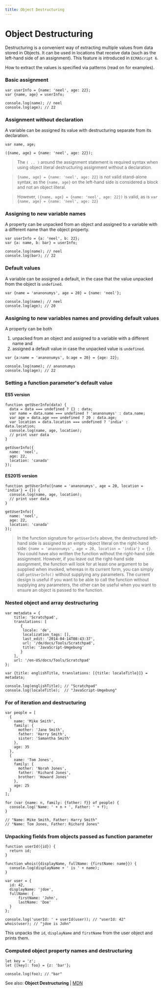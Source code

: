 ```yaml
---
title: Object Destructuring
---
```


# Object Destructuring

Destructuring is a convenient way of extracting multiple values from data stored in Objects. It can be used in locations that receive data (such as the left-hand side of an assignment). This feature is introduced in `ECMAScript 6`.

How to extract the values is specified via patterns (read on for examples).

### Basic assignment

```
var userInfo = {name: 'neel', age: 22};
var {name, age} = userInfo;

console.log(name); // neel
console.log(age); // 22
```

### Assignment without declaration
A variable can be assigned its value with destructuring separate from its declaration.

```
var name, age;

({name, age} = {name: 'neel', age: 22});
```

> The `( .. )` around the assignment statement is required syntax when using object literal destructuring assignment without a declaration.

> `{name, age} = {name: 'neel', age: 22}` is not valid stand-alone syntax, as the `{name, age}` on the left-hand side is considered a block and not an object literal.

> However, `({name, age} = {name: 'neel', age: 22})` is valid, as is `var {name, age} = {name: 'neel', age: 22}`

### Assigning to new variable names
A property can be unpacked from an object and assigned to a variable with a different name than the object property.

```
var userInfo = {a: 'neel', b: 22};
var {a: name, b: bar} = userInfo;
 
console.log(name); // neel 
console.log(bar); // 22
```

### Default values
A variable can be assigned a default, in the case that the value unpacked from the object is `undefined`.

```
var {name = 'ananonumys', age = 20} = {name: 'neel'};

console.log(name); // neel
console.log(age); // 20
```

### Assigning to new variables names and providing default values
A property can be both 
1. unpacked from an object and assigned to a variable with a different name and 
2. assigned a default value in case the unpacked value is `undefined`.

```
var {a:name = 'ananonumys', b:age = 20} = {age: 22};

console.log(name); // ananonumys
console.log(age); // 22
```

### Setting a function parameter's default value

#### ES5 version

```
function getUserInfo(data) {
  data = data === undefined ? {} : data;
  var name = data.name === undefined ? 'ananonumys' : data.name;
  var age = data.age === undefined ? 20 : data.age;
  var location = data.location === undefined ? 'india' : data.location;
  console.log(name, age, location);
  // print user data
}

getUserInfo({
  name: 'neel',
  age: 22,
  location: 'canada'
});
```

#### ES2015 version

```
function getUserInfo({name = 'ananonumys', age = 20, location = 'india'} = {}) {
  console.log(name, age, location);
  // print user data
}

getUserInfo({
  name: 'neel',
  age: 22,
  location: 'canada'
});
```

> In the function signature for `getUserInfo` above, the destructured left-hand side is assigned to an empty object literal on the right-hand side: `{name = 'ananonumys', age = 20, location = 'india'} = {}`. You could have also written the function without the right-hand side assignment. However, if you leave out the right-hand side assignment, the function will look for at least one argument to be supplied when invoked, whereas in its current form, you can simply call `getUserInfo()` without supplying any parameters. The current design is useful if you want to be able to call the function without supplying any parameters, the other can be useful when you want to ensure an object is passed to the function.

### Nested object and array destructuring

```
var metadata = {
    title: 'Scratchpad',
    translations: [
       {
        locale: 'de',
        localization_tags: [],
        last_edit: '2014-04-14T08:43:37',
        url: '/de/docs/Tools/Scratchpad',
        title: 'JavaScript-Umgebung'
       }
    ],
    url: '/en-US/docs/Tools/Scratchpad'
};

var {title: englishTitle, translations: [{title: localeTitle}]} = metadata;

console.log(englishTitle); // "Scratchpad"
console.log(localeTitle);  // "JavaScript-Umgebung"
```

### For of iteration and destructuring

```
var people = [
  {
    name: 'Mike Smith',
    family: {
      mother: 'Jane Smith',
      father: 'Harry Smith',
      sister: 'Samantha Smith'
    },
    age: 35
  },
  {
    name: 'Tom Jones',
    family: {
      mother: 'Norah Jones',
      father: 'Richard Jones',
      brother: 'Howard Jones'
    },
    age: 25
  }
];

for (var {name: n, family: {father: f}} of people) {
  console.log('Name: ' + n + ', Father: ' + f);
}

// "Name: Mike Smith, Father: Harry Smith"
// "Name: Tom Jones, Father: Richard Jones"
```

### Unpacking fields from objects passed as function parameter

```
function userId({id}) {
  return id;
}

function whois({displayName, fullName: {firstName: name}}) {
  console.log(displayName + ' is ' + name);
}

var user = { 
  id: 42, 
  displayName: 'jdoe',
  fullName: { 
      firstName: 'John',
      lastName: 'Doe'
  }
};

console.log('userId: ' + userId(user)); // "userId: 42"
whois(user); // "jdoe is John"
```
This unpacks the `id`, `displayName` and `firstName` from the user object and prints them.

### Computed object property names and destructuring

```
let key = 'z';
let {[key]: foo} = {z: 'bar'};

console.log(foo); // "bar"
```

See also: <a>**Object Destructuring**</a> | <a href='https://developer.mozilla.org/en-US/docs/Web/JavaScript/Reference/Operators/Destructuring_assignment#Object_destructuring' target='_blank' rel='nofollow'>MDN</a>
